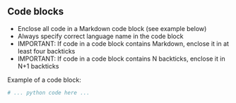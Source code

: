 ## Code blocks

- Enclose all code in a Markdown code block (see example below)
- Always specify correct language name in the code block
- IMPORTANT: If code in a code block contains Markdown, enclose it in at least four backticks
- IMPORTANT: If code in a code block contains N backticks, enclose it in N+1 backticks

Example of a code block:

```python
# ... python code here ...
```
